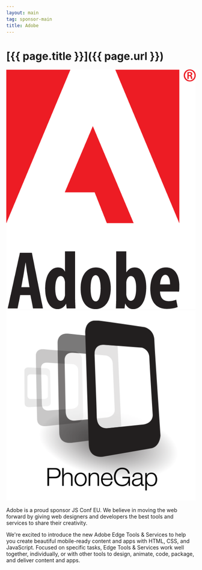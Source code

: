 ```yaml
---
layout: main
tag: sponsor-main
title: Adobe
---
```


# [{{ page.title }}]({{ page.url }})

<div class="sponsor">
  <img src="/images/sponsor-logos/adobe.png" class="sponsor" />
  <img src="/images/sponsor-logos/phonegap.png" class="sponsor" />
</div>

Adobe is a proud sponsor JS Conf EU. We believe in moving the web
forward by giving web designers and developers the best tools and
services to share their creativity.

We're excited to introduce the new Adobe Edge Tools & Services to help
you create beautiful mobile-ready content and apps with HTML, CSS, and
JavaScript. Focused on specific tasks, Edge Tools & Services work well
together, individually, or with other tools to design, animate, code,
package, and deliver content and apps.
